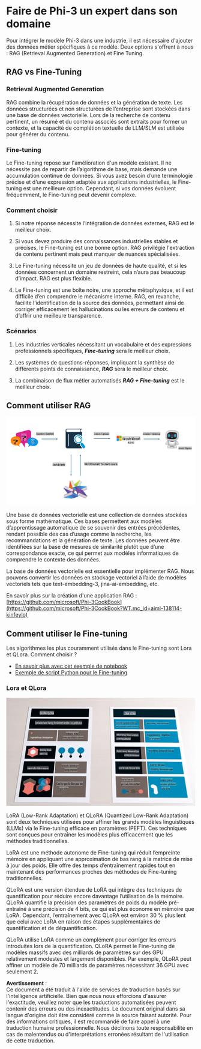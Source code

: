 # **Faire de Phi-3 un expert dans son domaine**

Pour intégrer le modèle Phi-3 dans une industrie, il est nécessaire d'ajouter des données métier spécifiques à ce modèle. Deux options s'offrent à nous : RAG (Retrieval Augmented Generation) et Fine Tuning.

## **RAG vs Fine-Tuning**

### **Retrieval Augmented Generation**

RAG combine la récupération de données et la génération de texte. Les données structurées et non structurées de l’entreprise sont stockées dans une base de données vectorielle. Lors de la recherche de contenu pertinent, un résumé et du contenu associés sont extraits pour former un contexte, et la capacité de complétion textuelle de LLM/SLM est utilisée pour générer du contenu.

### **Fine-tuning**

Le Fine-tuning repose sur l'amélioration d'un modèle existant. Il ne nécessite pas de repartir de l’algorithme de base, mais demande une accumulation continue de données. Si vous avez besoin d’une terminologie précise et d’une expression adaptée aux applications industrielles, le Fine-tuning est une meilleure option. Cependant, si vos données évoluent fréquemment, le Fine-tuning peut devenir complexe.

### **Comment choisir**

1. Si notre réponse nécessite l’intégration de données externes, RAG est le meilleur choix.

2. Si vous devez produire des connaissances industrielles stables et précises, le Fine-tuning est une bonne option. RAG privilégie l'extraction de contenu pertinent mais peut manquer de nuances spécialisées.

3. Le Fine-tuning nécessite un jeu de données de haute qualité, et si les données concernent un domaine restreint, cela n’aura pas beaucoup d’impact. RAG est plus flexible.

4. Le Fine-tuning est une boîte noire, une approche métaphysique, et il est difficile d’en comprendre le mécanisme interne. RAG, en revanche, facilite l’identification de la source des données, permettant ainsi de corriger efficacement les hallucinations ou les erreurs de contenu et d’offrir une meilleure transparence.

### **Scénarios**

1. Les industries verticales nécessitant un vocabulaire et des expressions professionnels spécifiques, ***Fine-tuning*** sera le meilleur choix.

2. Les systèmes de questions-réponses, impliquant la synthèse de différents points de connaissance, ***RAG*** sera le meilleur choix.

3. La combinaison de flux métier automatisés ***RAG + Fine-tuning*** est le meilleur choix.

## **Comment utiliser RAG**

![rag](../../../../translated_images/rag.36e7cb856f120334d577fde60c6a5d7c5eecae255dac387669303d30b4b3efa4.fr.png)

Une base de données vectorielle est une collection de données stockées sous forme mathématique. Ces bases permettent aux modèles d’apprentissage automatique de se souvenir des entrées précédentes, rendant possible des cas d’usage comme la recherche, les recommandations et la génération de texte. Les données peuvent être identifiées sur la base de mesures de similarité plutôt que d’une correspondance exacte, ce qui permet aux modèles informatiques de comprendre le contexte des données.

La base de données vectorielle est essentielle pour implémenter RAG. Nous pouvons convertir les données en stockage vectoriel à l’aide de modèles vectoriels tels que text-embedding-3, jina-ai-embedding, etc.

En savoir plus sur la création d'une application RAG : [https://github.com/microsoft/Phi-3CookBook](https://github.com/microsoft/Phi-3CookBook?WT.mc_id=aiml-138114-kinfeylo)

## **Comment utiliser le Fine-tuning**

Les algorithmes les plus couramment utilisés dans le Fine-tuning sont Lora et QLora. Comment choisir ?
- [En savoir plus avec cet exemple de notebook](../../../../code/04.Finetuning/Phi_3_Inference_Finetuning.ipynb)
- [Exemple de script Python pour le Fine-tuning](../../../../code/04.Finetuning/FineTrainingScript.py)

### **Lora et QLora**

![lora](../../../../translated_images/qlora.6aeba71122bc0c8d56ccf0bc36b861304939fee087f43c1fc6cc5c9cb8764725.fr.png)

LoRA (Low-Rank Adaptation) et QLoRA (Quantized Low-Rank Adaptation) sont deux techniques utilisées pour affiner les grands modèles linguistiques (LLMs) via le Fine-tuning efficace en paramètres (PEFT). Ces techniques sont conçues pour entraîner les modèles plus efficacement que les méthodes traditionnelles.

LoRA est une méthode autonome de Fine-tuning qui réduit l’empreinte mémoire en appliquant une approximation de bas rang à la matrice de mise à jour des poids. Elle offre des temps d’entraînement rapides tout en maintenant des performances proches des méthodes de Fine-tuning traditionnelles.

QLoRA est une version étendue de LoRA qui intègre des techniques de quantification pour réduire encore davantage l’utilisation de la mémoire. QLoRA quantifie la précision des paramètres de poids du modèle pré-entraîné à une précision de 4 bits, ce qui est plus économe en mémoire que LoRA. Cependant, l’entraînement avec QLoRA est environ 30 % plus lent que celui avec LoRA en raison des étapes supplémentaires de quantification et de déquantification.

QLoRA utilise LoRA comme un complément pour corriger les erreurs introduites lors de la quantification. QLoRA permet le Fine-tuning de modèles massifs avec des milliards de paramètres sur des GPU relativement modestes et largement disponibles. Par exemple, QLoRA peut affiner un modèle de 70 milliards de paramètres nécessitant 36 GPU avec seulement 2.

**Avertissement** :  
Ce document a été traduit à l'aide de services de traduction basés sur l'intelligence artificielle. Bien que nous nous efforcions d'assurer l'exactitude, veuillez noter que les traductions automatisées peuvent contenir des erreurs ou des inexactitudes. Le document original dans sa langue d'origine doit être considéré comme la source faisant autorité. Pour des informations critiques, il est recommandé de faire appel à une traduction humaine professionnelle. Nous déclinons toute responsabilité en cas de malentendus ou d'interprétations erronées résultant de l'utilisation de cette traduction.